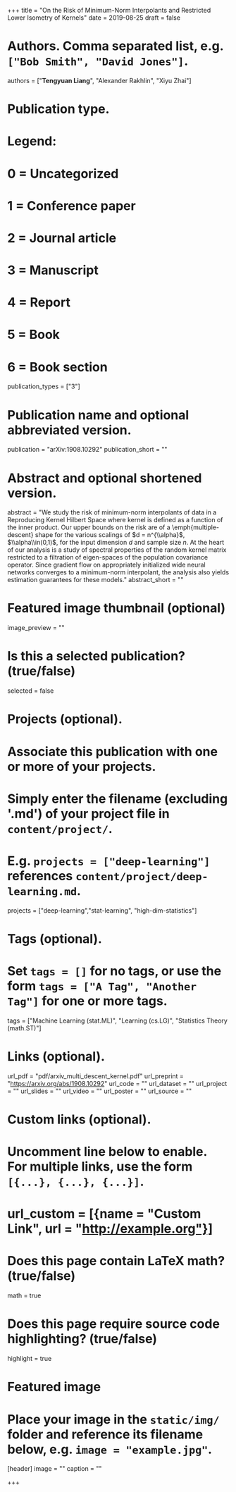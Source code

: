 +++
title = "On the Risk of Minimum-Norm Interpolants and Restricted Lower Isometry of Kernels"
date = 2019-08-25
draft = false

# Authors. Comma separated list, e.g. `["Bob Smith", "David Jones"]`.
authors = ["**Tengyuan Liang**", "Alexander Rakhlin", "Xiyu Zhai"]

# Publication type.
# Legend:
# 0 = Uncategorized
# 1 = Conference paper
# 2 = Journal article
# 3 = Manuscript
# 4 = Report
# 5 = Book
# 6 = Book section
publication_types = ["3"]

# Publication name and optional abbreviated version.
publication = "arXiv:1908.10292"
publication_short = ""

# Abstract and optional shortened version.
abstract = "We study the risk of minimum-norm interpolants of data in a Reproducing Kernel Hilbert Space where kernel is defined as a function of the inner product. Our upper bounds on the risk are of a \\emph{multiple-descent} shape for the various scalings of $d = n^{\\alpha}$, $\\alpha\\in(0,1)$, for the input dimension $d$ and sample size $n$. At the heart of our analysis is a study of spectral properties of the random kernel matrix restricted to a filtration of eigen-spaces of the population covariance operator. Since gradient flow on appropriately initialized wide neural networks converges to a minimum-norm interpolant, the analysis also yields estimation guarantees for these models."
abstract_short = ""

# Featured image thumbnail (optional)
image_preview = ""

# Is this a selected publication? (true/false)
selected = false

# Projects (optional).
#   Associate this publication with one or more of your projects.
#   Simply enter the filename (excluding '.md') of your project file in `content/project/`.
#   E.g. `projects = ["deep-learning"]` references `content/project/deep-learning.md`.
projects = ["deep-learning","stat-learning", "high-dim-statistics"]

# Tags (optional).
#   Set `tags = []` for no tags, or use the form `tags = ["A Tag", "Another Tag"]` for one or more tags.
tags = ["Machine Learning (stat.ML)", "Learning (cs.LG)", "Statistics Theory (math.ST)"]

# Links (optional).
url_pdf = "pdf/arxiv_multi_descent_kernel.pdf"
url_preprint = "https://arxiv.org/abs/1908.10292"
url_code = ""
url_dataset = ""
url_project = ""
url_slides = ""
url_video = ""
url_poster = ""
url_source = ""

# Custom links (optional).
#   Uncomment line below to enable. For multiple links, use the form `[{...}, {...}, {...}]`.
# url_custom = [{name = "Custom Link", url = "http://example.org"}]

# Does this page contain LaTeX math? (true/false)
math = true

# Does this page require source code highlighting? (true/false)
highlight = true

# Featured image
# Place your image in the `static/img/` folder and reference its filename below, e.g. `image = "example.jpg"`.
[header]
image = ""
caption = ""

+++
